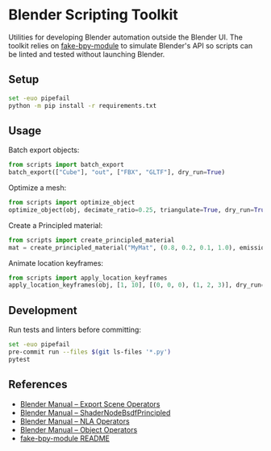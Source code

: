 # Blender Scripting Toolkit

Utilities for developing Blender automation outside the Blender UI. The toolkit relies on [fake-bpy-module](https://github.com/nutti/fake-bpy-module) to simulate Blender's API so scripts can be linted and tested without launching Blender.

## Setup

```sh
set -euo pipefail
python -m pip install -r requirements.txt
```

## Usage

Batch export objects:

```python
from scripts import batch_export
batch_export(["Cube"], "out", ["FBX", "GLTF"], dry_run=True)
```

Optimize a mesh:

```python
from scripts import optimize_object
optimize_object(obj, decimate_ratio=0.25, triangulate=True, dry_run=True)
```

Create a Principled material:

```python
from scripts import create_principled_material
mat = create_principled_material("MyMat", (0.8, 0.2, 0.1, 1.0), emission_strength=2.0)
```

Animate location keyframes:

```python
from scripts import apply_location_keyframes
apply_location_keyframes(obj, [1, 10], [(0, 0, 0), (1, 2, 3)], dry_run=True)
```

## Development

Run tests and linters before committing:

```sh
set -euo pipefail
pre-commit run --files $(git ls-files '*.py')
pytest
```

## References

- [Blender Manual – Export Scene Operators](https://docs.blender.org/api/current/bpy.ops.export_scene.html)
- [Blender Manual – ShaderNodeBsdfPrincipled](https://docs.blender.org/api/current/bpy.types.ShaderNodeBsdfPrincipled.html)
- [Blender Manual – NLA Operators](https://docs.blender.org/api/current/bpy.ops.nla.html)
- [Blender Manual – Object Operators](https://docs.blender.org/api/current/bpy.ops.object.html)
- [fake-bpy-module README](https://github.com/nutti/fake-bpy-module)
